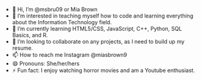 - 👋 Hi, I’m @msbru09 or Mia Brown
- 👀 I’m interested in teaching myself how to code and learning everything about the Information Technology field.
- 🌱 I’m currently learning HTML5/CSS, JavaScript, C++, Python, SQL Basics, and R.
- 💞️ I’m looking to collaborate on any projects, as I need to build up my resume.
- 📫 How to reach me Instagram @miasbrown9
- 😄 Pronouns: She/her/hers
- ⚡ Fun fact: I enjoy watching horror movies and am a Youtube enthusiast.

<!---
msbru09/msbru09 is a ✨ special ✨ repository because its `README.md` (this file) appears on your GitHub profile.
You can click the Preview link to take a look at your changes.
--->
